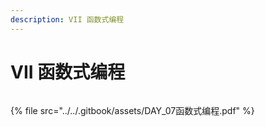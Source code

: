 ```yaml
---
description: VII 函数式编程
---
```


# VII 函数式编程

<figure><img src="https://pica.zhimg.com/80/v2-509950019cb0b3c1e1d705ba54d2e814_720w.webp?source=1940ef5c" alt=""><figcaption></figcaption></figure>

























{% file src="../../.gitbook/assets/DAY_07函数式编程.pdf" %}
